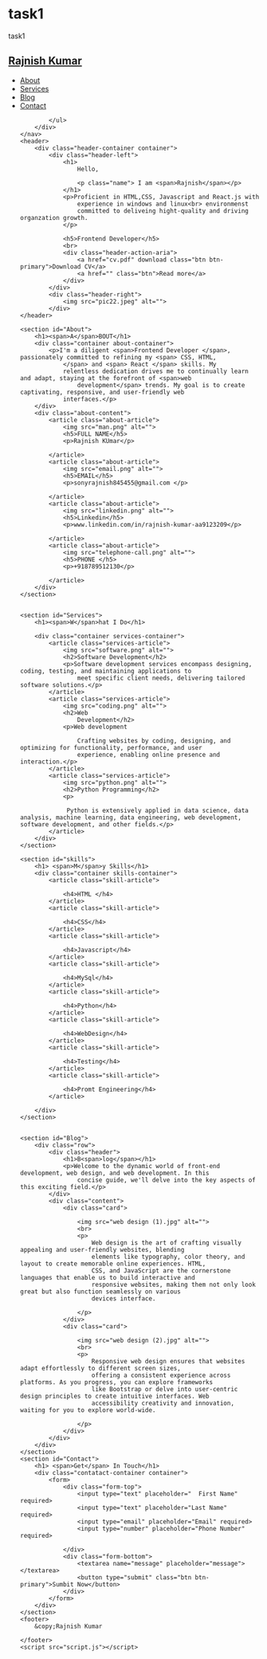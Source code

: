 # task1
task1
<!DOCTYPE html>
<html lang="en">

<head>
    <meta charset="UTF-8">
    <meta name="viewport" content="width=device-width, initial-scale=1.0">
    <link rel="stylesheet" href="app.css">
    <link rel="stylesheet" href="https://cdnjs.cloudflare.com/ajax/libs/font-awesome/6.4.2/css/all.min.css"/>
    <title>Portfolio</title>
    
    
</head>

<body>
    <nav>
        <div class="container nav-container">
            <a href="" class="logo">
                <h2>Rajnish<span> Kumar</span></h2>
            </a>
            <ul>
                <li><a href="#About">About </a></li>
                <li><a href="#Services">Services</a></li>
                <li><a href="#Blog">Blog</a></li>
                <li><a href="#Contact">Contact </a></li>

            </ul>
        </div>
    </nav>
    <header>
        <div class="header-container container">
            <div class="header-left">
                <h1>
                    Hello,

                    <p class="name"> I am <span>Rajnish</span></p>
                </h1>
                <p>Proficient in HTML,CSS, Javascript and React.js with
                    experience in windows and linux<br> environmenst
                    committed to deliveing hight-quality and driving organzation growth.
                </p>

                <h5>Frontend Developer</h5>
                <br>
                <div class="header-action-aria">
                    <a href="cv.pdf" download class="btn btn-primary">Download CV</a>
                    <a href="" class="btn">Read more</a>
                </div>
            </div>
            <div class="header-right">
                <img src="pic22.jpeg" alt="">
            </div>
    </header>

    <section id="About">
        <h1><span>A</span>BOUT</h1>
        <div class="container about-container">
            <p>I'm a diligent <span>Frontend Developer </span>, passionately committed to refining my <span> CSS, HTML,
                </span> and <span> React </span> skills. My
                relentless dedication drives me to continually learn and adapt, staying at the forefront of <span>web
                    development</span> trends. My goal is to create captivating, responsive, and user-friendly web
                interfaces.</p>
        </div>
        <div class="about-content">
            <article class="about-article">
                <img src="man.png" alt="">
                <h5>FULL NAME</h5>
                <p>Rajnish KUmar</p>

            </article>
            <article class="about-article">
                <img src="email.png" alt="">
                <h5>EMAIL</h5>
                <p>sonyrajnish845455@gmail.com </p>

            </article>
            <article class="about-article">
                <img src="linkedin.png" alt="">
                <h5>Linkedin</h5>
                <p>www.linkedin.com/in/rajnish-kumar-aa9123209</p>

            </article>
            <article class="about-article">
                <img src="telephone-call.png" alt="">
                <h5>PHONE </h5>
                <p>+918789512130</p>

            </article>
        </div>
    </section>


    <section id="Services">
        <h1><span>W</span>hat I Do</h1>

        <div class="container services-container">
            <article class="services-article">
                <img src="software.png" alt="">
                <h2>Software Development</h2>
                <p>Software development services encompass designing, coding, testing, and maintaining applications to
                    meet specific client needs, delivering tailored software solutions.</p>
            </article>
            <article class="services-article">
                <img src="coding.png" alt="">
                <h2>Web
                    Development</h2>
                <p>Web development

                    Crafting websites by coding, designing, and optimizing for functionality, performance, and user
                    experience, enabling online presence and interaction.</p>
            </article>
            <article class="services-article">
                <img src="python.png" alt="">
                <h2>Python Programming</h2>
                <p>

                 Python is extensively applied in data science, data analysis, machine learning, data engineering, web development, software development, and other fields.</p>
            </article>
        </div>
    </section>

    <section id="skills">
        <h1> <span>M</span>y Skills</h1>
        <div class="container skills-container">
            <article class="skill-article">

                <h4>HTML </h4>
            </article>
            <article class="skill-article">

                <h4>CSS</h4>
            </article>
            <article class="skill-article">

                <h4>Javascript</h4>
            </article>
            <article class="skill-article">

                <h4>MySql</h4>
            </article>
            <article class="skill-article">

                <h4>Python</h4>
            </article>
            <article class="skill-article">

                <h4>WebDesign</h4>
            </article>
            <article class="skill-article">

                <h4>Testing</h4>
            </article>
            <article class="skill-article">

                <h4>Promt Engineering</h4>
            </article>

        </div>
    </section>


    <section id="Blog">
        <div class="row">
            <div class="header">
                <h1>B<span>log</span></h1>
                <p>Welcome to the dynamic world of front-end development, web design, and web development. In this
                    concise guide, we'll delve into the key aspects of this exciting field.</p>
            </div>
            <div class="content">
                <div class="card">

                    <img src="web design (1).jpg" alt="">
                    <br>
                    <p>
                        Web design is the art of crafting visually appealing and user-friendly websites, blending
                        elements like typography, color theory, and layout to create memorable online experiences. HTML,
                        CSS, and JavaScript are the cornerstone languages that enable us to build interactive and
                        responsive websites, making them not only look great but also function seamlessly on various
                        devices interface.

                    </p>
                </div>
                <div class="card">

                    <img src="web design (2).jpg" alt="">
                    <br>
                    <p>
                        Responsive web design ensures that websites adapt effortlessly to different screen sizes,
                        offering a consistent experience across platforms. As you progress, you can explore frameworks
                        like Bootstrap or delve into user-centric design principles to create intuitive interfaces. Web
                        accessibility creativity and innovation, waiting for you to explore world-wide.

                    </p>
                </div>
            </div>
        </div>
    </section>
    <section id="Contact">
        <h1> <span>Get</span> In Touch</h1>
        <div class="contatact-container container">
            <form>
                <div class="form-top">
                    <input type="text" placeholder="  First Name" required>
                    <input type="text" placeholder="Last Name" required>
                    <input type="email" placeholder="Email" required>
                    <input type="number" placeholder="Phone Number" required>

                </div>
                <div class="form-bottom">
                    <textarea name="message" placeholder="message"></textarea>
                    <button type="submit" class="btn btn-primary">Sumbit Now</button>
                </div>
            </form>
        </div>
    </section>
    <footer>
        &copy;Rajnish Kumar

    </footer>
    <script src="script.js"></script>

</body>
</html>
